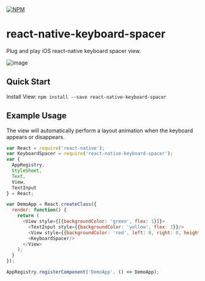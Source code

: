 [![NPM](https://nodei.co/npm/react-native-keyboard-spacer.png?downloads=true)](https://nodei.co/npm/react-native-keyboard-spacer/)

# react-native-keyboard-spacer

Plug and play iOS react-native keyboard spacer view.

![image](http://giant.gfycat.com/ThriftyCelebratedChital.gif)
## Quick Start

Install View: `npm install --save react-native-keyboard-spacer`

## Example Usage

The view will automatically perform a layout animation when the keyboard appears or disappears.

```javascript
var React = require('react-native');
var KeyboardSpacer = require('react-native-keyboard-spacer');
var {
  AppRegistry,
  StyleSheet,
  Text,
  View,
  TextInput
} = React;

var DemoApp = React.createClass({
  render: function() {
    return (
      <View style={[{backgroundColor: 'green', flex: 1}]}>
        <TextInput style={{backgroundColor: 'yellow', flex: 1}}/>
        <View style={{backgroundColor: 'red', left: 0, right: 0, height: 5}}/>
        <KeyboardSpacer/>
      </View>
    );
  }
});

AppRegistry.registerComponent('DemoApp', () => DemoApp);
```

